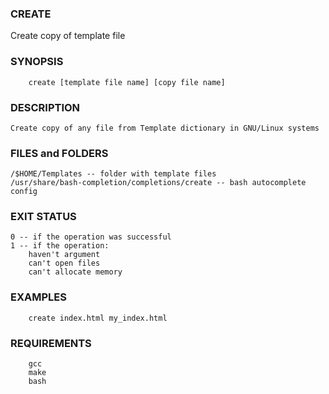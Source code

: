 ### CREATE
Create copy of template file

### SYNOPSIS
```
	create [template file name] [copy file name] 
```

### DESCRIPTION
	Create copy of any file from Template dictionary in GNU/Linux systems
### FILES and FOLDERS
	/$HOME/Templates -- folder with template files
	/usr/share/bash-completion/completions/create -- bash autocomplete config
### EXIT STATUS
	0 -- if the operation was successful
	1 -- if the operation: 
		haven't argument
		can't open files
		can't allocate memory
### EXAMPLES
``` 
	create index.html my_index.html 
```

### REQUIREMENTS
```
	gcc
	make
	bash
```
